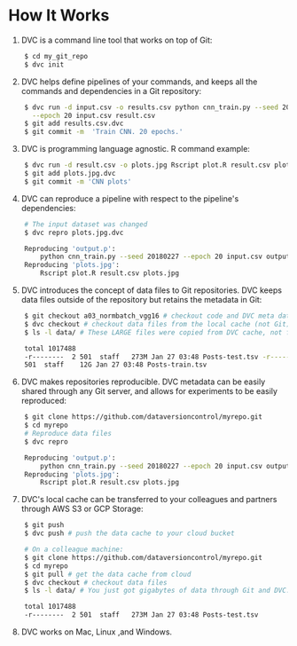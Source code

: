 # How It Works

1. DVC is a command line tool that works on top of Git:

```sh
    $ cd my_git_repo
    $ dvc init
```

2. DVC helps define pipelines of your commands, and keeps all the commands and
dependencies in a Git repository:

```sh
    $ dvc run -d input.csv -o results.csv python cnn_train.py --seed 20180227 \
      --epoch 20 input.csv result.csv
    $ git add results.csv.dvc
    $ git commit -m  'Train CNN. 20 epochs.'
```

3. DVC is programming language agnostic. R command example:

```sh
    $ dvc run -d result.csv -o plots.jpg Rscript plot.R result.csv plots.jpg
    $ git add plots.jpg.dvc
    $ git commit -m 'CNN plots'
```

4. DVC can reproduce a pipeline with respect to the pipeline's dependencies:

```sh
    # The input dataset was changed
    $ dvc repro plots.jpg.dvc

    Reproducing 'output.p':
        python cnn_train.py --seed 20180227 --epoch 20 input.csv output.p
    Reproducing 'plots.jpg':
        Rscript plot.R result.csv plots.jpg
```

5. DVC introduces the concept of data files to Git repositories. DVC keeps data
files outside of the repository but retains the metadata in Git:

```sh
    $ git checkout a03_normbatch_vgg16 # checkout code and DVC meta data
    $ dvc checkout # checkout data files from the local cache (not Git)
    $ ls -l data/ # These LARGE files were copied from DVC cache, not from Git

    total 1017488
    -r--------  2 501  staff   273M Jan 27 03:48 Posts-test.tsv -r--------  2
    501  staff    12G Jan 27 03:48 Posts-train.tsv
```

6. DVC makes repositories reproducible. DVC metadata can be easily shared
through any Git server, and allows for experiments to be easily reproduced:

```sh
    $ git clone https://github.com/dataversioncontrol/myrepo.git
    $ cd myrepo
    # Reproduce data files
    $ dvc repro

    Reproducing 'output.p':
        python cnn_train.py --seed 20180227 --epoch 20 input.csv output.p
    Reproducing 'plots.jpg':
        Rscript plot.R result.csv plots.jpg
```

7. DVC's local cache can be transferred to your colleagues and partners through
AWS S3 or GCP Storage:

```sh
    $ git push
    $ dvc push # push the data cache to your cloud bucket

    # On a colleague machine:
    $ git clone https://github.com/dataversioncontrol/myrepo.git
    $ cd myrepo
    $ git pull # get the data cache from cloud
    $ dvc checkout # checkout data files
    $ ls -l data/ # You just got gigabytes of data through Git and DVC:

    total 1017488
    -r--------  2 501  staff   273M Jan 27 03:48 Posts-test.tsv
```

8. DVC works on Mac, Linux ,and Windows.

